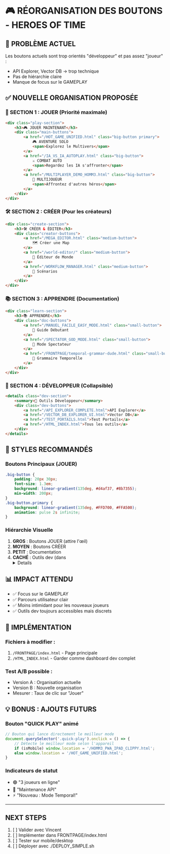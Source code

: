 # 🎮 RÉORGANISATION DES BOUTONS - HEROES OF TIME

## 🔴 PROBLÈME ACTUEL
Les boutons actuels sont trop orientés "développeur" et pas assez "joueur" :
- API Explorer, Vector DB → trop technique
- Pas de hiérarchie claire
- Manque de focus sur le GAMEPLAY

## ✅ NOUVELLE ORGANISATION PROPOSÉE

### 🎯 SECTION 1 : JOUER (Priorité maximale)
```html
<div class="play-section">
    <h3>🎮 JOUER MAINTENANT</h3>
    <div class="main-buttons">
        <a href="/HOT_GAME_UNIFIED.html" class="big-button primary">
            🎮 AVENTURE SOLO
            <span>Explorez le Multivers</span>
        </a>
        <a href="/IA_VS_IA_AUTOPLAY.html" class="big-button">
            ⚔️ COMBAT AUTO
            <span>Regardez les IA s'affronter</span>
        </a>
        <a href="/MULTIPLAYER_DEMO_HOMM3.html" class="big-button">
            👥 MULTIJOUEUR
            <span>Affrontez d'autres héros</span>
        </a>
    </div>
</div>
```

### 🛠️ SECTION 2 : CRÉER (Pour les créateurs)
```html
<div class="create-section">
    <h3>🛠️ CRÉER & ÉDITER</h3>
    <div class="creator-buttons">
        <a href="/MEGA_EDITOR.html" class="medium-button">
            🗺️ Créer une Map
        </a>
        <a href="/world-editor/" class="medium-button">
            🏰 Éditeur de Monde
        </a>
        <a href="/WORKFLOW_MANAGER.html" class="medium-button">
            📜 Scénarios
        </a>
    </div>
</div>
```

### 📚 SECTION 3 : APPRENDRE (Documentation)
```html
<div class="learn-section">
    <h3>📚 APPRENDRE</h3>
    <div class="doc-buttons">
        <a href="/MANUEL_FACILE_EASY_MODE.html" class="small-button">
            📖 Guide Débutant
        </a>
        <a href="/SPECTATOR_GOD_MODE.html" class="small-button">
            🔮 Mode Spectateur
        </a>
        <a href="/FRONTPAGE/temporal-grammar-dude.html" class="small-button">
            🧙 Grammaire Temporelle
        </a>
    </div>
</div>
```

### 🔧 SECTION 4 : DÉVELOPPEUR (Collapsible)
```html
<details class="dev-section">
    <summary>🔧 Outils Développeur</summary>
    <div class="dev-buttons">
        <a href="/API_EXPLORER_COMPLETE.html">API Explorer</a>
        <a href="/VECTOR_DB_EXPLORER_UI.html">Vector DB</a>
        <a href="/TEST_PORTAILS.html">Test Portails</a>
        <a href="/HTML_INDEX.html">Tous les outils</a>
    </div>
</details>
```

## 🎨 STYLES RECOMMANDÉS

### Boutons Principaux (JOUER)
```css
.big-button {
    padding: 20px 30px;
    font-size: 1.3em;
    background: linear-gradient(135deg, #d4af37, #8b7355);
    min-width: 200px;
}
.big-button.primary {
    background: linear-gradient(135deg, #FFD700, #FFA500);
    animation: pulse 2s infinite;
}
```

### Hiérarchie Visuelle
1. **GROS** : Boutons JOUER (attire l'œil)
2. **MOYEN** : Boutons CRÉER 
3. **PETIT** : Documentation
4. **CACHÉ** : Outils dev (dans <details>)

## 📊 IMPACT ATTENDU
- ✅ Focus sur le GAMEPLAY
- ✅ Parcours utilisateur clair
- ✅ Moins intimidant pour les nouveaux joueurs
- ✅ Outils dev toujours accessibles mais discrets

## 🚀 IMPLÉMENTATION

### Fichiers à modifier :
1. `/FRONTPAGE/index.html` - Page principale
2. `/HTML_INDEX.html` - Garder comme dashboard dev complet

### Test A/B possible :
- Version A : Organisation actuelle
- Version B : Nouvelle organisation
- Mesurer : Taux de clic sur "Jouer"

## 💡 BONUS : AJOUTS FUTURS

### Bouton "QUICK PLAY" animé
```javascript
// Bouton qui lance directement le meilleur mode
document.querySelector('.quick-play').onclick = () => {
    // Détecte le meilleur mode selon l'appareil
    if (isMobile) window.location = '/HOMM3_PWA_IPAD_CLIPPY.html';
    else window.location = '/HOT_GAME_UNIFIED.html';
}
```

### Indicateurs de statut
- 🟢 "3 joueurs en ligne"
- 🔴 "Maintenance API" 
- ⚡ "Nouveau : Mode Temporal!"

---

## NEXT STEPS
1. [ ] Valider avec Vincent
2. [ ] Implémenter dans FRONTPAGE/index.html
3. [ ] Tester sur mobile/desktop
4. [ ] Déployer avec ./DEPLOY_SIMPLE.sh

